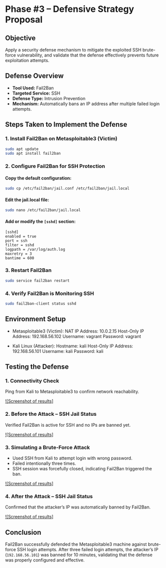 # Phase #3 – Defensive Strategy Proposal

## Objective

Apply a security defense mechanism to mitigate the exploited SSH brute-force vulnerability, and validate that the defense effectively prevents future exploitation attempts.

## Defense Overview

- **Tool Used:** Fail2Ban
- **Targeted Service:** SSH
- **Defense Type:** Intrusion Prevention
- **Mechanism:** Automatically bans an IP address after multiple failed login attempts.

## Steps Taken to Implement the Defense

### 1. Install Fail2Ban on Metasploitable3 (Victim)

```bash
sudo apt update
sudo apt install fail2ban
```

### 2. Configure Fail2Ban for SSH Protection

#### Copy the default configuration:

```bash
sudo cp /etc/fail2ban/jail.conf /etc/fail2ban/jail.local
```

#### Edit the jail.local file:

```bash
sudo nano /etc/fail2ban/jail.local
```

#### Add or modify the `[sshd]` section:

```
[sshd]
enabled = true
port = ssh
filter = sshd
logpath = /var/log/auth.log
maxretry = 3
bantime = 600
```

### 3. Restart Fail2Ban

```bash
sudo service fail2ban restart
```

### 4. Verify Fail2Ban is Monitoring SSH

```bash
sudo fail2ban-client status sshd
```

## Environment Setup

- Metasploitable3 (Victim):
  NAT IP Address: 10.0.2.15
  Host-Only IP Address: 192.168.56.102
  Username: vagrant
  Password: vagrant

- Kali Linux (Attacker):
  Hostname: kali
  Host-Only IP Address: 192.168.56.101
  Username: kali
  Password: kali

## Testing the Defense

### 1. Connectivity Check

Ping from Kali to Metasploitable3 to confirm network reachability.

[![Screenshot of results]](image.png)

### 2. Before the Attack – SSH Jail Status

Verified Fail2Ban is active for SSH and no IPs are banned yet.

[![Screenshot of results]](image-1.png)

### 3. Simulating a Brute-Force Attack

- Used SSH from Kali to attempt login with wrong password.
- Failed intentionally three times.
- SSH session was forcefully closed, indicating Fail2Ban triggered the ban.

[![Screenshot of results]](image-2.png)

### 4. After the Attack – SSH Jail Status

Confirmed that the attacker’s IP was automatically banned by Fail2Ban.

[![Screenshot of results]](image-3.png)

## Conclusion

Fail2Ban successfully defended the Metasploitable3 machine against brute-force SSH login attempts. After three failed login attempts, the attacker’s IP (`192.168.56.101`) was banned for 10 minutes, validating that the defense was properly configured and effective.
